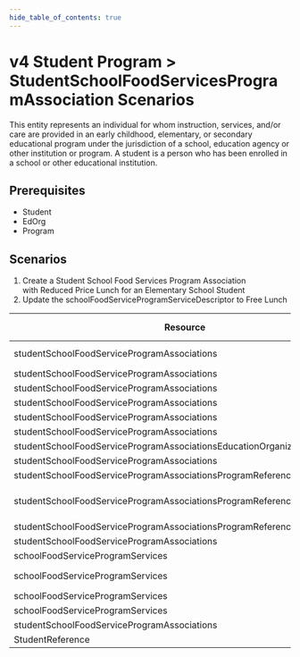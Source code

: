 ```yaml
---
hide_table_of_contents: true
---
```


# v4 Student Program > StudentSchoolFoodServicesProgramAssociation Scenarios

This entity represents an individual for whom instruction, services, and/or care
are provided in an early childhood, elementary, or secondary educational program
under the jurisdiction of a school, education agency or other institution or
program. A student is a person who has been enrolled in a school or other
educational institution.

## Prerequisites

* Student
* EdOrg
* Program

## Scenarios

1. Create a Student School Food Services Program Association with Reduced Price
   Lunch for an Elementary School Student
2. Update the schoolFoodServiceProgramServiceDescriptor to Free Lunch

| Resource                                                                  | Property Name                             | Is Collection | Data Type                                 | Required | Scenario 1: POST    | Scenario 2: PUT      |
| ------------------------------------------------------------------------- | ----------------------------------------- | ------------- | ----------------------------------------- | -------- | ------------------- | ------------------- |
| studentSchoolFoodServiceProgramAssociations                               | beginDate                                 | FALSE         | date                                      | REQUIRED | Current Date        | Current Date        |
| studentSchoolFoodServiceProgramAssociations                               | directCertification                        | FALSE         | boolean                                   | OPTIONAL |                     |                     |
| studentSchoolFoodServiceProgramAssociations                               | endDate                                   | FALSE         | date                                      | OPTIONAL |                     |                     |
| studentSchoolFoodServiceProgramAssociations                               | reasonExitedDescriptor                    | FALSE         | reasonExitedDescriptor                    | OPTIONAL |                     |                     |
| studentSchoolFoodServiceProgramAssociations                               | servedOutsideOfRegularSession             | FALSE         | boolean                                   | OPTIONAL |                     |                     |
| studentSchoolFoodServiceProgramAssociations                               | EducationOrganizationReference             | FALSE         | EducationOrganizationReference             | REQUIRED |                     |                     |
| studentSchoolFoodServiceProgramAssociationsEducationOrganizationReference | educationOrganizationId                   | FALSE         | integer                                   | REQUIRED | 255901107           | 255901107           |
| studentSchoolFoodServiceProgramAssociations                               | ProgramReference                          | FALSE         | ProgramReference                          | REQUIRED |                     |                     |
| studentSchoolFoodServiceProgramAssociationsProgramReference               | educationOrganizationId                   | FALSE         | integer                                   | REQUIRED | 255901              | 255901              |
| studentSchoolFoodServiceProgramAssociationsProgramReference               | programName                               | FALSE         | string                                    | REQUIRED | School Food Service | School Food Service |
| studentSchoolFoodServiceProgramAssociationsProgramReference               | programTypeDescriptor                     | FALSE         | programTypeDescriptor                     | REQUIRED | Other               | Other               |
| studentSchoolFoodServiceProgramAssociations                               | schoolFoodServiceProgramServices          | TRUE          | schoolFoodServiceProgramServices \[\]     | REQUIRED |                     |                     |
| schoolFoodServiceProgramServices                                          | primaryIndicator                           | FALSE         | boolean                                   | OPTIONAL |                     |                     |
| schoolFoodServiceProgramServices                                          | schoolFoodServiceProgramServiceDescriptor | FALSE         | schoolFoodServiceProgramServiceDescriptor | REQUIRED | Reduced Price Lunch | Free Lunch          |
| schoolFoodServiceProgramServices                                          | serviceBeginDate                          | FALSE         | date                                      | OPTIONAL |                     |                     |
| schoolFoodServiceProgramServices                                          | serviceEndDate                            | FALSE         | date                                      | OPTIONAL |                     |                     |
| studentSchoolFoodServiceProgramAssociations                               | StudentReference                          | FALSE         | StudentReference                          |          |                     |                     |
| StudentReference                                                          | studentUniqueId                           | FALSE         | integer                                   | REQUIRED | 111111              | 111111              |
